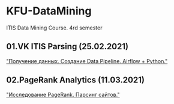 # KFU-DataMining

ITIS Data Mining Course. 4rd semester

## 01.VK ITIS Parsing (25.02.2021) 
["Получение данных. Создание Data Pipeline. Airflow + Python."](https://docs.google.com/document/d/1fdLQF8wYNP7QsWmn_XMUUKtwHVecplRvjyRRro9yyqw/edit)
		
## 02.PageRank Analytics (11.03.2021)
["Исследование PageRank. Парсинг сайтов."](https://docs.google.com/document/d/1GSiN4Y8aShI-0R4H5ZmKUm0axDPecKzsiA_JM0vvSEc/edit)	
		
		
		
		
		
		
